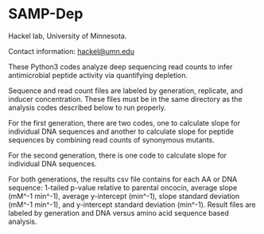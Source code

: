 # SAMP-Dep
Hackel lab, University of Minnesota.

Contact information: hackel@umn.edu

These Python3 codes analyze deep sequencing read counts to infer antimicrobial peptide activity via quantifying depletion.

Sequence and read count files are labeled by generation, replicate, and inducer concentration. These files must be in the same directory as the analysis codes described below to run properly.

For the first generation, there are two codes, one to calculate slope for individual DNA sequences and another to calculate slope for peptide sequences by combining read counts of synonymous mutants.

For the second generation, there is one code to calculate slope for individual DNA sequences.

For both generations, the results csv file contains for each AA or DNA sequence: 1-tailed p-value relative to parental oncocin, average slope (mM^-1 min^-1), average y-intercept (min^-1), slope standard deviation (mM^-1 min^-1), and y-intercept standard deviation (min^-1). Result files are labeled by generation and DNA versus amino acid sequence based analysis.
